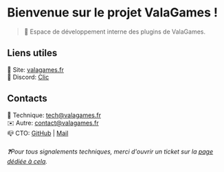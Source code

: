 # Bienvenue sur le projet ValaGames !

> 🧰 Espace de développement interne des plugins de ValaGames.
  
## Liens utiles
🔎 Site: [valagames.fr](https://valagames.fr)  
📂 Discord: [Clic](https://discord.gg/Q3DhjsaktR)

## Contacts
📠 Technique: [tech@valagames.fr](mailto://tech@valagames.fr)  
✉️ Autre: [contact@valagames.fr](mailto://contact@valagames.fr)  
📪 CTO: [GitHub](https://github.com/sigmazz) | [Mail](mailto://sigmazz@valagames.fr)  
  
###### ❓Pour tous signalements techniques, merci d'ouvrir un ticket sur la [page dédiée à cela](https://github.com/ValaGames/public-support).

